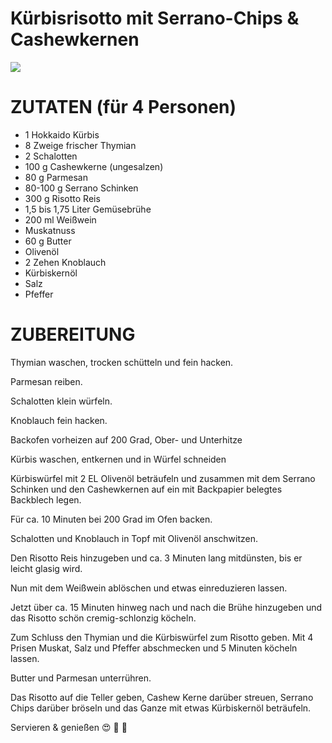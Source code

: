 # Kürbisrisotto mit Serrano-Chips & Cashewkernen

![](kürbisrisotto.jpg)

ZUTATEN (für 4 Personen)
========================
- 1 Hokkaido Kürbis
- 8 Zweige frischer Thymian
- 2 Schalotten
- 100 g Cashewkerne (ungesalzen)
- 80 g Parmesan
- 80-100 g Serrano Schinken
- 300 g Risotto Reis
- 1,5 bis 1,75 Liter Gemüsebrühe
- 200 ml Weißwein
- Muskatnuss
- 60 g Butter
- Olivenöl
- 2 Zehen Knoblauch
- Kürbiskernöl
- Salz
- Pfeffer

ZUBEREITUNG
===========

Thymian waschen, trocken schütteln und fein hacken.

Parmesan reiben.

Schalotten klein würfeln.

Knoblauch fein hacken.


Backofen vorheizen auf 200 Grad, Ober- und Unterhitze

Kürbis waschen, entkernen und in Würfel schneiden

Kürbiswürfel mit 2 EL Olivenöl beträufeln und zusammen mit dem Serrano Schinken
und den Cashewkernen auf ein mit Backpapier belegtes Backblech legen.

Für ca. 10 Minuten bei 200 Grad im Ofen backen.


Schalotten und Knoblauch in Topf mit Olivenöl anschwitzen.

Den Risotto Reis hinzugeben und ca. 3 Minuten lang mitdünsten, bis er leicht
glasig wird.

Nun mit dem Weißwein ablöschen und etwas einreduzieren lassen.

Jetzt über ca. 15 Minuten hinweg nach und nach die Brühe hinzugeben und das
Risotto schön cremig-schlonzig köcheln.


Zum Schluss den Thymian und die Kürbiswürfel zum Risotto geben.
Mit 4 Prisen Muskat, Salz und Pfeffer abschmecken und 5 Minuten köcheln lassen.

Butter und Parmesan unterrühren.

Das Risotto auf die Teller geben, Cashew Kerne darüber streuen, Serrano Chips
darüber bröseln und das Ganze mit etwas Kürbiskernöl beträufeln.

Servieren & genießen 😍 🎃 🥓